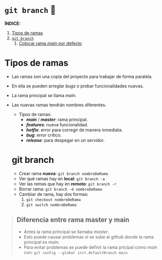 # `git branch` 🎋

**ÍNDICE:**

1. [Tipos de ramas](#ramas)
2. [`git branch`](#branch)
   1. [Colocar rama _main_ por defecto](#main)

# Tipos de ramas <a name='ramas'></a>

- Las ramas son una copia del proyecto para trabajar de forma paralela.
- En ella se pueden arreglar _bugs_ o probar funcionalidades nuevas.
- La rama principal se llama _main_.
- Las nuevas ramas tendrán nombres diferentes.

  - Tipos de ramas:
    - **_main_** / **_master_**: rama principal.
    - **_features_**: nueva funcionalidad.
    - **_hotfix_**: error para corregir de manera inmediata.
    - **_bug_**: error crítico.
    - **_release_**: para despegar en un servidor.

  # git branch <a name='branch'></a>

  - Crear rama **nueva**: `git branch nombreDeRama`
  - Ver qué ramas hay en **local**: `git branch -a`
  - Ver las remas que hay en **remoto**: `git branch -r`
  - Borrar rama: `git branch -d nombreDeRama`
  - Cambiar de rama, hay dos formas:
    1.  `git checkout nombreDeRama`
    2.  `git switch nombreDeRama`

> ## Diferencia entre rama master y main <a main='ssh'></a>
>
> - Antes la rama principal se llamaba _master_.
> - Esto puede causar problemas si se sube al github donde la rama principal es _main_.
> - Para evitar problemas se puede definir la rama pricipal como _main_ con: `git config --global init.defaultBranch main`
